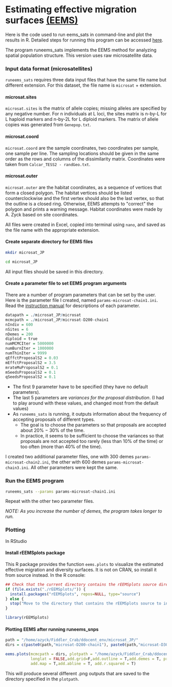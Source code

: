 # Estimating effective migration surfaces [(EEMS)](https://github.com/dipetkov/eems)

Here is the code used to run eems_sats in command-line and plot the results in R. Detailed steps for running this program can be accessed [here](https://github.com/dipetkov/eems/tree/master/runeems_sats).

The program runeems_sats implements the EEMS method for analyzing spatial population structure. This version uses raw microsatellite data.

### Input data format (microsatellites)
`runeems_sats` requires three data input files that have the same file name but different extension. For this dataset, the file name is `microsat` + extension.

#### microsat.sites
`microsat.sites` is the matrix of allele copies; missing alleles are specified by any negative number. For n individuals at L loci, the sites matrix is n-by-L for L haploid markers and n-by-2L for L diploid markers. The matrix of allele copies was generated from `Genepop.txt`.

#### microsat.coord
`microsat.coord` are the sample coordinates, two coordinates per sample, one sample per line. The sampling locations should be given in the same order as the rows and columns of the dissimilarity matrix. Coordinates were taken from `Calcar_TESS2 - randGeo.txt`.

#### microsat.outer
`microsat.outer` are the habitat coordinates, as a sequence of vertices that form a closed polygon. The habitat vertices should be listed counterclockwise and the first vertex should also be the last vertex, so that the outline is a closed ring. Otherwise, EEMS attempts to "correct" the polygon and prints a warning message. Habitat coordinates were made by A. Zyck based on site coordinates.

All files were created in Excel, copied into terminal using `nano`, and saved as the file name with the appropriate extension.

#### Create separate directory for EEMS files
```bash
mkdir microsat_JP

cd microsat_JP
```

All input files should be saved in this directory.

#### Create a parameter file to set EEMS program arguments
There are a number of program parameters that can be set by the user. Here is the parameter file I created, named `params-microsat-chain1.ini`. Read the [instruction manual](https://github.com/dipetkov/eems/blob/master/Documentation/EEMS-doc.pdf) for descriptions of each parameter.
```R
datapath = ./microsat_JP/microsat
mcmcpath = ./microsat_JP/microsat-D200-chain1
nIndiv = 600
nSites = 6
nDemes = 200
diploid = true
numMCMCIter = 5000000
numBurnIter = 1000000
numThinIter = 9999
qEffctProposalS2 = 0.03
mEffctProposalS2 = 3.5
mrateMuProposalS2 = 0.1
mSeedsProposalS2 = 0.1
qSeedsProposalS2 = 0.1
```
- The first 9 parameter have to be specified (they have no default parameters).
- The last 5 parameters are *variances for the proposal distribution*. (I had to play around with these values, and changed most from the default values)
- As `runeems_sats` is running, it outputs information about the frequency of accepting proposals of different types.
  - The goal is to choose the parameters so that proposals are accepted about 20% − 30% of the time.
  - In practice, it seems to be sufficient to choose the variances so that proposals are not accepted too rarely (less than 10% of the time) or
too often (more than 40% of the time).

I created two additional parameter files, one with 300 demes `params-microsat-chain2.ini`, the other with 600 demes `params-microsat-chain3.ini`. All other parameters were kept the same.

### Run the EEMS program
```bash
runeems_sats --params params-microsat-chain1.ini
```
Repeat with the other two parameter files.

*NOTE: As you increase the number of demes, the program takes longer to run.*

### Plotting
In RStudio

#### Install rEEMSplots package
This R package provides the function `eems.plots` to visualize the estimated effective migration and diversity surfaces. It is not on CRAN, so install it from source instead. In the R console:
```R
## Check that the current directory contains the rEEMSplots source directory (from GitHub)
if (file.exists("./rEEMSplots/")) {
  install.packages("rEEMSplots", repos=NULL, type="source")
} else {
  stop("Move to the directory that contains the rEEMSplots source to install the package.")
}
```
```R
library(rEEMSplots)
```` 	
#### Plotting EEMS after running runeems_snps

```R
path = "/home/azyck/Fiddler_Crab/ddocent_env/microsat_JP/"
dirs = c(paste0(path,"microsat-D200-chain1"), paste0(path,"microsat-D300-chain1"), paste0(path,"microsat-D600-chain1"))
```
```R
eems.plots(mcmcpath = dirs, plotpath = "/home/azyck/Fiddler_Crab/ddocent_env/microsat_JP/microsat-All-plots",
           longlat = FALSE,add.grid=F,add.outline = T,add.demes = T, projection.in = "+proj=longlat +datum=WGS84", projection.out = "+proj=merc +datum=WGS84",
           add.map = T,add.abline = T, add.r.squared = T)
```

This will produce several different .png outputs that are saved to the directory specified in the `plotpath`.  
